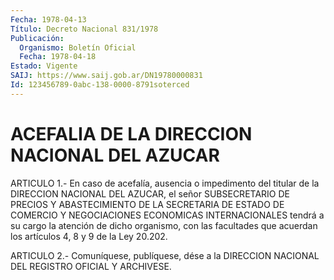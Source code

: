 ```yaml
---
Fecha: 1978-04-13
Título: Decreto Nacional 831/1978
Publicación:
  Organismo: Boletín Oficial
  Fecha: 1978-04-18
Estado: Vigente
SAIJ: https://www.saij.gob.ar/DN19780000831
Id: 123456789-0abc-138-0000-8791soterced
---
```

# ACEFALIA DE LA DIRECCION NACIONAL DEL AZUCAR

<a id="1"></a>
ARTICULO  1.-  En caso de acefalía, ausencia o impedimento del titular de la DIRECCION NACIONAL DEL AZUCAR, el señor SUBSECRETARIO DE PRECIOS  Y  ABASTECIMIENTO  DE  LA  SECRETARIA  DE ESTADO  DE  COMERCIO  Y  NEGOCIACIONES  ECONOMICAS  INTERNACIONALES tendrá  a  su  cargo  la  atención  de  dicho  organismo,  con  las facultades  que  acuerdan  los artículos 4, 8 y 9 de la Ley 20.202.

<a id="2"></a>
ARTICULO  2.-  Comuníquese,  publíquese,  dése  a la DIRECCION NACIONAL DEL REGISTRO OFICIAL Y ARCHIVESE.